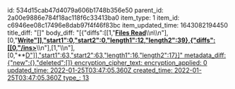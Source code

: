 id: 534d15cab47d4079a606b1748b356e50
parent_id: 2a00e9886e784f18ac118f6c33413ba0
item_type: 1
item_id: c6946ee08c17496e8dab97f4f46f83bc
item_updated_time: 1643082194450
title_diff: "[]"
body_diff: "[{\"diffs\":[[1,\"<ins>**Files Read**</ins>\\\n\\\n\"],[0,\"**<ins>Write\"]],\"start1\":0,\"start2\":0,\"length1\":12,\"length2\":39},{\"diffs\":[[0,\"/ins>**\\\n\"],[1,\"\\\n\"],[0,\"**<ins>D\"]],\"start1\":63,\"start2\":63,\"length1\":16,\"length2\":17}]"
metadata_diff: {"new":{},"deleted":[]}
encryption_cipher_text: 
encryption_applied: 0
updated_time: 2022-01-25T03:47:05.360Z
created_time: 2022-01-25T03:47:05.360Z
type_: 13
